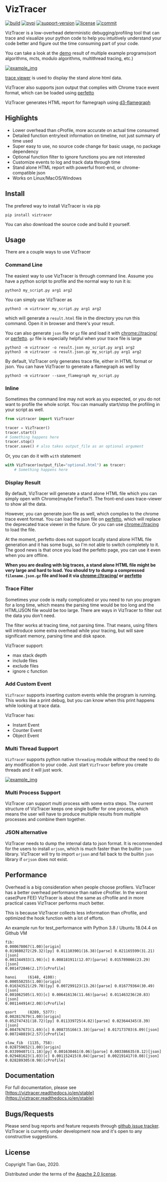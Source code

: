 # VizTracer

[![build](https://github.com/gaogaotiantian/viztracer/workflows/build/badge.svg)](https://github.com/gaogaotiantian/viztracer/actions?query=workflow%3Abuild)  [![pypi](https://img.shields.io/pypi/v/viztracer.svg)](https://pypi.org/project/viztracer/)  [![support-version](https://img.shields.io/pypi/pyversions/viztracer)](https://img.shields.io/pypi/pyversions/viztracer)  [![license](https://img.shields.io/github/license/gaogaotiantian/viztracer)](https://github.com/gaogaotiantian/viztracer/blob/master/LICENSE)  [![commit](https://img.shields.io/github/last-commit/gaogaotiantian/viztracer)](https://github.com/gaogaotiantian/viztracer/commits/master)

VizTracer is a low-overhead deterministic debugging/profiling tool that can trace and visualize your python code to help you intuitively understand your code better and figure out the time consuming part of your code.

You can take a look at the [demo](http://www.minkoder.com/viztracer/result.html) result of multiple example programs(sort algorithms, mcts, modulo algorithms, multithread tracing, etc.)

[![example_img](https://github.com/gaogaotiantian/viztracer/blob/master/img/example.png)](https://github.com/gaogaotiantian/viztracer/blob/master/img/example.png)

[trace viewer](https://chromium.googlesource.com/catapult) is used to display the stand alone html data.

VizTracer also supports json output that complies with Chrome trace event format, which can be loaded using [perfetto](https://ui.perfetto.dev/)

VizTracer generates HTML report for flamegraph using [d3-flamegraph](https://github.com/spiermar/d3-flame-graph)

## Highlights

* Lower overhead than cProfile, more accurate on actual time consumed
* Detailed function entry/exit information on timeline, not just summary of time used
* Super easy to use, no source code change for basic usage, no package dependency
* Optional function filter to ignore functions you are not interested 
* Customize events to log and track data through time
* Stand alone HTML report with powerful front-end, or chrome-compatible json 
* Works on Linux/MacOS/Windows

## Install

The prefered way to install VizTracer is via pip

```
pip install viztracer
```

You can also download the source code and build it yourself.

## Usage

There are a couple ways to use VizTracer

### Command Line

The easiest way to use VizTracer is through command line. Assume you have a python script to profile and the normal way to run it is:

```
python3 my_script.py arg1 arg2
```

You can simply use VizTracer as 

```
python3 -m viztracer my_script.py arg1 arg2
```

which will generate a ```result.html``` file in the directory you run this command. Open it in browser and there's your result.

You can also generate ```json``` file or ```gz``` file and load it with [chrome://tracing/](chrome://tracing/) or [perfetto](https://ui.perfetto.dev/). ```gz``` file is especially helpful when your trace file is large

```
python3 -m viztracer -o result.json my_script.py arg1 arg2
python3 -m viztracer -o result.json.gz my_script.py arg1 arg2
```

By default, VizTracer only generates trace file, either in HTML format or json. You can have VizTracer to generate a flamegraph as well by 

```
python3 -m viztracer --save_flamegraph my_script.py
```

### Inline

Sometimes the command line may not work as you expected, or you do not want to profile the whole script. You can manually start/stop the profiling in your script as well.

```python
from viztracer import VizTracer

tracer = VizTracer()
tracer.start()
# Something happens here
tracer.stop()
tracer.save() # also takes output_file as an optional argument
```

Or, you can do it with ```with``` statement

```python
with VizTracer(output_file="optional.html") as tracer:
    # Something happens here
```

### Display Result

By default, VizTracer will generate a stand alone HTML file which you can simply open with Chrome(maybe Firefox?). The front-end uses trace-viewer to show all the data. 

However, you can generate json file as well, which complies to the chrome trace event format. You can load the json file on [perfetto](https://ui.perfetto.dev/), which will replace the deprecated trace viewer in the future. Or you can use [chrome://tracing](chrome://tracing/) to load the file.

At the moment, perfetto does not support locally stand alone HTML file generation and it has some bugs, so I'm not able to switch completely to it. The good news is that once you load the perfetto page, you can use it even when you are offline. 

**When you are dealing with big traces, a stand alone HTML file might be very large and hard to load. You should try to dump a compressed ```filename.json.gz``` file and load it via [chrome://tracing/](chrome://tracing/) or [perfetto](https://ui.perfetto.dev/)**

### Trace Filter

Sometimes your code is really complicated or you need to run you program for a long time, which means the parsing time would be too long and the HTML/JSON file would be too large. There are ways in VizTracer to filter out the data you don't need. 

The filter works at tracing time, not parsing time. That means, using filters will introduce some extra overhead while your tracing, but will save significant memory, parsing time and disk space. 

VizTracer support:

* max stack depth
* include files
* exclude files
* ignore c function

### Add Custom Event

```VizTracer``` supports inserting custom events while the program is running. This works like a print debug, but you can know when this print happens while looking at trace data. 

VizTracer has:

* Instant Event
* Counter Event
* Object Event

### Multi Thread Support

```VizTracer``` supports python native ```threading``` module without the need to do any modification to your code. Just start ```VizTracer``` before you create threads and it will just work.

[![example_img](https://github.com/gaogaotiantian/viztracer/blob/master/img/multithread_example.png)](https://github.com/gaogaotiantian/viztracer/blob/master/img/example.png)


### Multi Process Support

VizTracer can support multi process with some extra steps. The current structure of VizTracer keeps one single buffer for one process, which means the user will have to produce multiple results from multiple processes and combine them together. 

### JSON alternative 

VizTracer needs to dump the internal data to json format. It is recommended for the users to install ```orjson```, which is much faster than the builtin ```json``` library. VizTracer will try to import ```orjson``` and fall back to the builtin ```json``` library if ```orjson``` does not exist.

## Performance

Overhead is a big consideration when people choose profilers. VizTracer has a better overhead performance than native cProfiler. In the worst case(Pure FEE) VizTracer is about the same as cProfile and in more practical cases VizTracer performs much better. 

This is because VizTracer collects less information than cProfile, and optimized the hook function with a lot of efforts.

An example run for test_performance with Python 3.8 / Ubuntu 18.04.4 on Github VM

```
fib:
0.000678067(1.00)[origin] 
0.019880272(29.32)[py] 0.011103901(16.38)[parse] 0.021165599(31.21)[json] 
0.001344933(1.98)[c] 0.008181911(12.07)[parse] 0.015789866(23.29)[json] 
0.001472846(2.17)[cProfile]  

hanoi     (6148, 4100):
0.000550255(1.00)[origin] 
0.016343521(29.70)[py] 0.007299123(13.26)[parse] 0.016779364(30.49)[json] 
0.001062505(1.93)[c] 0.006416136(11.66)[parse] 0.011463236(20.83)[json] 
0.001144914(2.08)[cProfile] 

qsort     (8289, 5377):
0.002817679(1.00)[origin] 
0.052747431(18.72)[py] 0.011339725(4.02)[parse] 0.023644345(8.39)[json] 
0.004767673(1.69)[c] 0.008735166(3.10)[parse] 0.017173703(6.09)[json] 
0.007248019(2.57)[cProfile] 

slow_fib  (1135, 758):
0.028759652(1.00)[origin] 
0.033994071(1.18)[py] 0.001630461(0.06)[parse] 0.003386635(0.12)[json] 
0.029481623(1.03)[c] 0.001152415(0.04)[parse] 0.002191417(0.08)[json] 
0.028289305(0.98)[cProfile] 
```

## Documentation 

For full documentation, please see [https://viztracer.readthedocs.io/en/stable](https://viztracer.readthedocs.io/en/stable)

## Bugs/Requests

Please send bug reports and feature requests through [github issue tracker](https://github.com/gaogaotiantian/viztracer/issues). VizTracer is currently under development now and it's open to any constructive suggestions.

## License

Copyright Tian Gao, 2020.

Distributed under the terms of the  [Apache 2.0 license](https://github.com/gaogaotiantian/viztracer/blob/master/LICENSE).